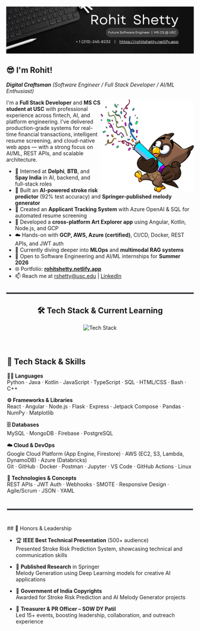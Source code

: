 [![Rohit Shetty Banner](https://github.com/shettyrohit0810/banner/blob/main/Rohit%20Shetty%20-%20LinkedIn%20Banner.png?raw=true)](https://linkedin.com/in/shettyrohit0810)




<h2>😎 <b>I'm Rohit!</b></h2>

<i><b>Digital Craftsman</b> (Software Engineer / Full Stack Developer / AI/ML Enthusiast)</i>

<a href="https://rohitshetty.netlify.app" target="_blank">
  <img src="https://github.com/shettyrohit0810/banner/blob/main/Owl%20Github%20Readme.png?raw=true" align="right" width="250" alt="Visit Rohit's Portfolio"/>
</a>

I'm a <b>Full Stack Developer</b> and <b>MS CS student at USC</b> with professional experience across fintech, AI, and platform engineering. I’ve delivered production-grade systems for real-time financial transactions, intelligent resume screening, and cloud-native web apps — with a strong focus on AI/ML, REST APIs, and scalable architecture.

- 💼 Interned at <b>Delphi</b>, <b>BTB</b>, and <b>Spay India</b> in AI, backend, and full-stack roles  
- 🧠 Built an <b>AI-powered stroke risk predictor</b> (92% test accuracy) and <b>Springer-published melody generator</b>  
- 🔧 Created an <b>Applicant Tracking System</b> with Azure OpenAI & SQL for automated resume screening  
- 📲 Developed a <b>cross-platform Art Explorer app</b> using Angular, Kotlin, Node.js, and GCP  
- ☁️ Hands-on with <b>GCP, AWS, Azure (certified)</b>, CI/CD, Docker, REST APIs, and JWT auth  
- 🌱 Currently diving deeper into <b>MLOps</b> and <b>multimodal RAG systems</b>  
- 🚀 Open to Software Engineering and AI/ML internships for <b>Summer 2026</b>  
- 🌐 Portfolio: <a href="https://rohitshetty.netlify.app" target="_blank"><b>rohitshetty.netlify.app</b></a>  
- 📫 Reach me at <a href="mailto:rshetty@usc.edu">rshetty@usc.edu</a> | <a href="https://linkedin.com/in/shettyrohit0810">LinkedIn</a>

<hr style="height: 4px; background-color: #3b3f45; border: none; margin: 30px 0;" />


<h2 align="center">🛠️ <b>Tech Stack & Current Learning</b></h2>

<div style="display: flex; flex-wrap: wrap; justify-content: center; align-items: center; gap: 40px;">

  <!-- Left Side: Animated Tech Stack GIF -->
  <div align="center">
    <img src="https://github.com/Suhaib3100/Suhaib3100/blob/main/Skills_Animation_Dark.gif?raw=true" alt="Tech Stack" width="300"/>
  </div>

  <!-- Right Side: Learning List -->
  <div style="max-width: 500px;">

<h2>🧠 Tech Stack & Skills</h2>

**👨‍💻 Languages**  
Python · Java · Kotlin · JavaScript · TypeScript · SQL · HTML/CSS · Bash · C++

**⚙️ Frameworks & Libraries**  
React · Angular · Node.js · Flask · Express · Jetpack Compose · Pandas · NumPy · Matplotlib

**🗄️ Databases**  
MySQL · MongoDB · Firebase · PostgreSQL

**☁️ Cloud & DevOps**  
Google Cloud Platform (App Engine, Firestore) · AWS (EC2, S3, Lambda, DynamoDB) · Azure (Databricks)  
Git · GitHub · Docker · Postman · Jupyter · VS Code · GitHub Actions · Linux

**📡 Technologies & Concepts**  
REST APIs · JWT Auth · Webhooks · SMOTE · Responsive Design · Agile/Scrum · JSON · YAML



<hr style="height: 4px; background-color: #3b3f45; border: none; margin: 40px 0;" />
## 🏅 Honors & Leadership

- 🏆 **IEEE Best Technical Presentation** (500+ audience)  
  Presented Stroke Risk Prediction System, showcasing technical and communication skills

- 📖 **Published Research** in Springer  
  Melody Generation using Deep Learning models for creative AI applications

- 🧠 **Government of India Copyrights**  
  Awarded for Stroke Risk Prediction and AI Melody Generator projects

- 👥 **Treasurer & PR Officer – SOW DY Patil**  
  Led 15+ events, boosting leadership, collaboration, and outreach experience
